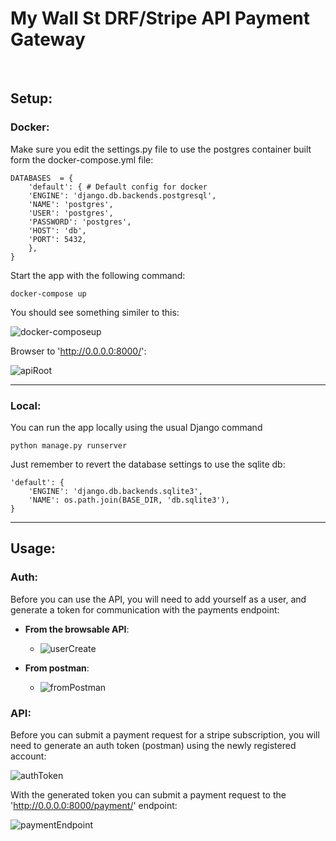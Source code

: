 # My Wall St DRF/Stripe API Payment Gateway 
<br>

## Setup:

### Docker:
Make sure you edit the settings.py file to use the postgres container built form the docker-compose.yml file:
````
DATABASES  = {
	'default': { # Default config for docker
	'ENGINE': 'django.db.backends.postgresql',
	'NAME': 'postgres',
	'USER': 'postgres',
	'PASSWORD': 'postgres',
	'HOST': 'db',
	'PORT': 5432,
	},
}
````
Start the app with the following command:
````
docker-compose up
````
You should see something similer to this:

![docker-composeup](https://my-wall-st-test.s3-eu-west-1.amazonaws.com/dockercomposeup.png)

Browser to 'http://0.0.0.0:8000/':

![apiRoot](https://my-wall-st-test.s3-eu-west-1.amazonaws.com/apiRoot.png)

<hr>

### Local:

You can run the app locally using the usual Django command
````
python manage.py runserver
````

Just remember to revert the database settings to use the sqlite db:

````
'default': { 
	'ENGINE': 'django.db.backends.sqlite3',
	'NAME': os.path.join(BASE_DIR, 'db.sqlite3'),
}
````
<hr>

## Usage:

### Auth:
Before you can use the API, you will need to add yourself as a user, and generate a token for communication with the payments endpoint:

- **From the browsable API**:
	- ![userCreate](https://my-wall-st-test.s3-eu-west-1.amazonaws.com/userCreate.png)

- **From postman**: 
	- ![fromPostman](https://my-wall-st-test.s3-eu-west-1.amazonaws.com/fromPostman.png)

### API:
Before you can submit a payment request for a stripe subscription, you will need to generate an auth token  (postman) using the newly registered account:

![authToken](https://my-wall-st-test.s3-eu-west-1.amazonaws.com/authToken.png)

With the generated token you can submit a payment request to the 'http://0.0.0.0:8000/payment/' endpoint:

![paymentEndpoint](https://my-wall-st-test.s3-eu-west-1.amazonaws.com/paymentEndpoint.png)

